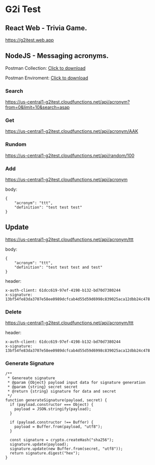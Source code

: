 # G2i Test

## React Web - Trivia Game.

https://g2itest.web.app

## NodeJS - Messaging acronyms.

Postman Collection: <a href="https://raw.githubusercontent.com/sevriugin/G2iTest/main/G2i-Test.postman_collection.json" download>Click to download</a>

Postman Enviroment: <a href="https://raw.githubusercontent.com/sevriugin/G2iTest/main/G2i-Test.postman_environment.json" download>Click to download</a>

### Search 

https://us-central1-g2itest.cloudfunctions.net/api/acronym?from=0&limit=10&search=asap

### Get

https://us-central1-g2itest.cloudfunctions.net/api/acronym/AAK

### Rundom

https://us-central1-g2itest.cloudfunctions.net/api/random/100

### Add

https://us-central1-g2itest.cloudfunctions.net/api/acronym

body:
```
{
    "acronym": "ttt",
    "definition": "test test test"
}
```

## Update

https://us-central1-g2itest.cloudfunctions.net/api/acronym/ttt

body:
```
{
    "acronym": "ttt",
    "definition": "test test test and test"
}
```
header:
```
x-auth-client: 61dcc619-97ef-4198-b132-bd70d7380244
x-signature: 13bf54fe83da3707e58ee0989dcfcab4d55d59d6998c839025aca12dbb24c478
```


### Delete

https://us-central1-g2itest.cloudfunctions.net/api/acronym/ttt

header:
```
x-auth-client: 61dcc619-97ef-4198-b132-bd70d7380244
x-signature: 13bf54fe83da3707e58ee0989dcfcab4d55d59d6998c839025aca12dbb24c478
```

### Generate Signature 
```
/**
 * Genereate signature
 * @param {Object} payload input data for signature generation
 * @param {string} secret secret
 * @return {string} signature for data and secret
 */
function generateSignature(payload, secret) {
  if (payload.constructor === Object) {
    payload = JSON.stringify(payload);
  }

  if (payload.constructor !== Buffer) {
    payload = Buffer.from(payload, "utf8");
  }

  const signature = crypto.createHash("sha256");
  signature.update(payload);
  signature.update(new Buffer.from(secret, "utf8"));
  return signature.digest("hex");
}
```
